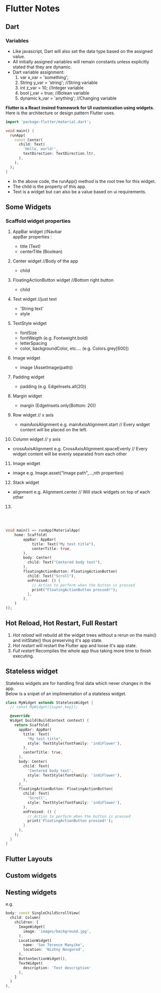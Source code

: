 # Flutter Notes
## Dart
### Variables
* Like javascript, Dart will also set the data type based on the assigned value.
* All initially assigned variables will remain constants unless explicitly stated that they are dynamic.
* Dart variable assignment:
  1. var x_var = 'something';
  2. String y_var = 'string'; //String variable
  3. int z_var = 10; //Integer variable
  4. bool j_var = true; //Bolean variable
  5. dynamic k_var = 'anything'; //Changing variable

**Flutter is a React insired framework for UI customization using widgets.**  
Here is the architecture or design pattern Flutter uses.  
```Dart
import 'package:flutter/material.dart';

void main() {
  runApp(
    const Center(
      child: Text(
        'Hello, world!',
        textDirection: TextDirection.ltr,
      ),
    ),
  );
}
```

* In the above code, the runApp() method is the root tree for this widget.
* The child is the property of this app.
* Text is a widget but can also be a value based on ui requirements.

## Some Widgets
### Scaffold widget properties

1. AppBar widget //Navbar  
  appBar properties :
     * title (Text)
     * centerTitle (Boolean)
  
2. Center widget //Body of the app
   * child

3. FloatingActionButton widget //Bottom right button
   * child

4. Text widget //just text
   * 'String text'
   * style

5. TextStyle widget
   * fontSize
   * fontWeigth (e.g. Fontweight.bold)
   * letterSpacing
   * color, backgroundColor, etc....  (e.g. Colors.grey[600])

6. Image widget
   * image (AssetImage(path))

7. Padding widget
   * padding (e.g. EdgeInsets.all(20))
  
8. Margin widget
   * margin (EdgeInsets.only(Bottom: 20))

9. Row widget // x axis
   * mainAxisAlignment e.g. mainAxisAlignment.start // Every widget content will be placed on the left.

10. Column widget // y axis
   * crossAxisAlignment e.g. CrossAxisAlignment.spaceEvenly // Every widget content will be evenly separated from each other
  
11. Image widget
   * image e.g. Image.asset("Image path",...,nth properties)

12. Stack widget
   * alignment e.g. Alignment.center // Will stack widgets on top of each other

13. 

<br>
<br>

```Dart
void main() => runApp(MaterialApp(
    home: Scaffold(
        appBar: AppBar(
            title: Text("My test title"),
            centerTitle: true,
        ),
        body: Center(
          child: Text("Centered body text"),
        ),
        floatingActionButton: FloatingActionButton(
          child: Text("Scroll"),
          onPressed: () {
            // Action to perform when the button is pressed
            print("FloatingActionButton pressed!");
          },
        ),
    )
));
```
## 

## Hot Reload, Hot Restart, Full Restart
1. _Hot reload_ will rebuild all the widget trees without a rerun on the main() and initState() thus preserving it's app state.
2. _Hot restart_ will restart the Flutter app and loose it's app state.
3. _Full restart_ Recompiles the whole app thus taking more time to finish executing. 
   
## Stateless widget
Stateless widgets are for handling final data which never changes in the app.  
Below is a snipet of an implimentation of a stateless widget.
```Dart
class MyWidget extends StatelessWidget {
  // const MyWidget({super.key});

  @override
  Widget build(BuildContext context) {
    return Scaffold(
      appBar: AppBar(
        title: Text(
          "My test title",
          style: TextStyle(fontFamily: 'indiFlower'),
        ),
        centerTitle: true,
      ),
      body: Center(
        child: Text(
          'Centered body text',
          style: TextStyle(fontFamily: 'indiFlower'),
        ),
      ),
      floatingActionButton: FloatingActionButton(
        child: Text(
          'Scroll',
          style: TextStyle(fontFamily: 'indiFlower'),
        ),
        onPressed: () {
          // Action to perform when the button is pressed
          print('FloatingActionButton pressed!');
        }
      ),
    );
  }
}
```
## Flutter Layouts


## Custom widgets


## Nesting widgets

e.g.
```Dart
body: const SingleChildScrollView(
  child: Column(
    children: [
      ImageWidget(
        image: 'images/background.jpg',
      ),
      LocationWidget(
        name: 'San Terence Manyike',
        location: 'Nizhny Novgorod',
      ),
      ButtonSectionWidget(),
      TextWidget(
        description: 'Test description'
      ),
    ]
  )
),
```

